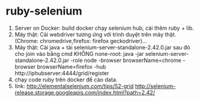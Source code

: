 # ruby-selenium
1. Server on Docker:  build docker chạy selenium hub, cài thêm ruby + lib.
2. Máy thật: Cài webdriver tương ứng với trình duyệt trên máy thật.(Chrome: chromedrive,firefox: firefox geckodriver)...
3. Máy thật: Cài java + tải selenium-server-standalone-2.42.0.jar sau đó cho join vào bằng cmd KHÔNG none-root: java -jar selenium-server-standalone-2.42.0.jar -role node -browser browserName=chrome -browser browserName=firefox -hub http://iphubserver:4444/grid/register
4. chạy code ruby trên docker để cào data.
5. link: 
http://elementalselenium.com/tips/52-grid
http://selenium-release.storage.googleapis.com/index.html?path=2.42/
